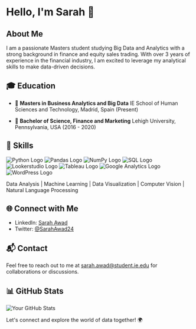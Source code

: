 # Hello, I'm Sarah 👋

## About Me

I am a passionate Masters student studying Big Data and Analytics with a strong background in finance and equity sales trading. With over 3 years of experience in the financial industry, I am excited to leverage my analytical skills to make data-driven decisions.

## 🎓 Education

-  🏫 **Masters in Business Analytics and Big Data** IE School of Human Sciences and Technology, Madrid, Spain (Present)

-  🏫 **Bachelor of Science, Finance and Marketing** Lehigh University, Pennsylvania, USA (2016 - 2020)
 
## 🚀 Skills

![Python Logo](https://img.shields.io/badge/-Python-3776AB?logo=python&logoColor=white) ![Pandas Logo](https://img.shields.io/badge/-Pandas-150458?logo=pandas&logoColor=white) ![NumPy Logo](https://img.shields.io/badge/-NumPy-013243?logo=numpy&logoColor=white) ![SQL Logo](https://img.shields.io/badge/-SQL-4479A1?logo=sql&logoColor=white) ![Lookerstudio Logo](https://img.shields.io/badge/-Lookerstudio-FF6F61?logo=looker&logoColor=white) ![Tableau Logo](https://img.shields.io/badge/-Tableau-E97627?logo=tableau&logoColor=white) ![Google Analytics Logo](https://img.shields.io/badge/-Google%20Analytics-E37400?logo=google-analytics&logoColor=white) ![WordPress Logo](https://img.shields.io/badge/-WordPress-21759B?logo=wordpress&logoColor=white)

Data Analysis | Machine Learning | Data Visualization | Computer Vision | Natural Language Processing

## 🌐 Connect with Me

- LinkedIn: [Sarah Awad](https://www.linkedin.com/in/SarahAwad24/)
- Twitter: [@SarahAwad24](https://twitter.com/SarahAwad24)

## 📬 Contact

Feel free to reach out to me at [sarah.awad@student.ie.edu](mailto:sarah.awad@student.ie.edu) for collaborations or discussions.

## 📊 GitHub Stats

![Your GitHub Stats](https://github-readme-stats.vercel.app/api?username=YourUsername&show_icons=true&theme=dark)

Let's connect and explore the world of data together! 🌍
